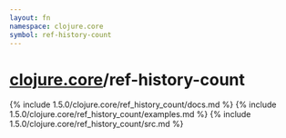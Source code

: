 ```yaml
---
layout: fn
namespace: clojure.core
symbol: ref-history-count
---
```


# [clojure.core](../)/ref-history-count

{% include 1.5.0/clojure.core/ref_history_count/docs.md %}
{% include 1.5.0/clojure.core/ref_history_count/examples.md %}
{% include 1.5.0/clojure.core/ref_history_count/src.md %}

